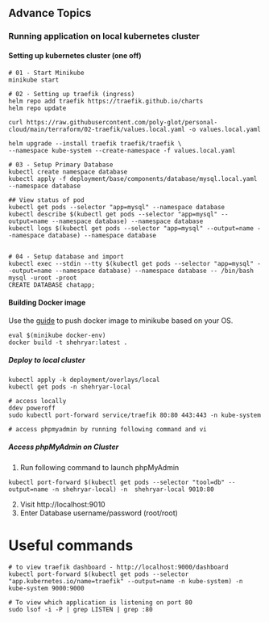 ## Advance Topics

### Running application on local kubernetes cluster

#### Setting up kubernetes cluster (one off)
```shell
# 01 - Start Minikube
minikube start

# 02 - Setting up traefik (ingress)
helm repo add traefik https://traefik.github.io/charts
helm repo update

curl https://raw.githubusercontent.com/poly-glot/personal-cloud/main/terraform/02-traefik/values.local.yaml -o values.local.yaml 

helm upgrade --install traefik traefik/traefik \
--namespace kube-system --create-namespace -f values.local.yaml

# 03 - Setup Primary Database
kubectl create namespace database
kubectl apply -f deployment/base/components/database/mysql.local.yaml --namespace database

## View status of pod
kubectl get pods --selector "app=mysql" --namespace database
kubectl describe $(kubectl get pods --selector "app=mysql" --output=name --namespace database) --namespace database
kubectl logs $(kubectl get pods --selector "app=mysql" --output=name --namespace database) --namespace database


# 04 - Setup database and import
kubectl exec --stdin --tty $(kubectl get pods --selector "app=mysql" --output=name --namespace database) --namespace database -- /bin/bash
mysql -uroot -proot
CREATE DATABASE chatapp;
```

#### Building Docker image
Use the [guide](https://minikube.sigs.k8s.io/docs/handbook/pushing/) to push docker image to minikube based on your OS.
```shell
eval $(minikube docker-env)
docker build -t shehryar:latest .
```

##### Deploy to local cluster
```shell
kubectl apply -k deployment/overlays/local
kubectl get pods -n shehryar-local

# access locally 
ddev poweroff 
sudo kubectl port-forward service/traefik 80:80 443:443 -n kube-system

# access phpmyadmin by running following command and vi

```

##### Access phpMyAdmin on Cluster
1. Run following command to launch phpMyAdmin
```shell
kubectl port-forward $(kubectl get pods --selector "tool=db" --output=name -n shehryar-local) -n  shehryar-local 9010:80
```
2. Visit http://localhost:9010
3. Enter Database username/password (root/root)

# Useful commands
```shell
# to view traefik dashboard - http://localhost:9000/dashboard
kubectl port-forward $(kubectl get pods --selector "app.kubernetes.io/name=traefik" --output=name -n kube-system) -n kube-system 9000:9000

# To view which application is listening on port 80
sudo lsof -i -P | grep LISTEN | grep :80
```

